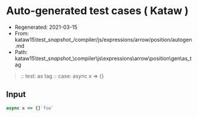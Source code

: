 # Auto-generated test cases ( Kataw )
- Regenerated: 2021-03-15
- From: kataw15\test\__snapshot__/compiler/js/expressions/arrow/position/autogen.md
- Path: kataw15\test\__snapshot__\compiler\js\expressions\arrow\position\gen\as_tag
> :: test: as tag
> :: case: async x => {}
## Input

`````js
async x => {}`foo`
`````
